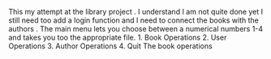 This my attempt at the library project . I understand I am not quite done yet I still need too add a login function and I need to connect the books with the authors . The main menu lets you choose between a numerical numbers 1-4 and takes you too the appropriate file.
        1. Book Operations 
        2. User Operations
        3. Author Operations
        4. Quit
The book operations 
